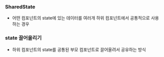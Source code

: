 ### SharedState

- 어떤 컴포넌트의 state에 있는 데이터를 여러개 하위 컴포넌트에서 공통적으로 사용하는 경우

### state 끌어올리기

- 하위 컴포넌트의 state를 공통된 부모 컴포넌트로 끌어올려서 공유하는 방식
